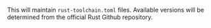 This will maintain `rust-toolchain.toml` files. Available versions will be determined from the official Rust Github repository.
